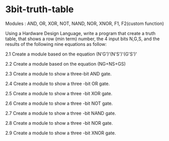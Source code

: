 # 3bit-truth-table
Modules : AND, OR, XOR, NOT, NAND, NOR, XNOR, F1, F2(custom function)

Using a Hardware Design Language, write a program that create a truth table, that shows a row (min term) number, the 4 input bits N,G,S,  and the results of the following nine equations as follow:

2.1 Create a module based on the equation (N'G')'(N'S')'(G'S')'

2.2 Create a module based on the equation (NG+NS+GS)

2.3 Create a module to show a three-bit AND gate.

2.4 Create a module to show a three -bit OR gate.

2.5 Create a module to show a three -bit XOR gate.

2.6 Create a module to show a three -bit NOT gate.

2.7 Create a module to show a three -bit NAND gate.

2.8 Create a module to show a three -bit NOR gate.

2.9 Create a module to show a three -bit XNOR gate.

